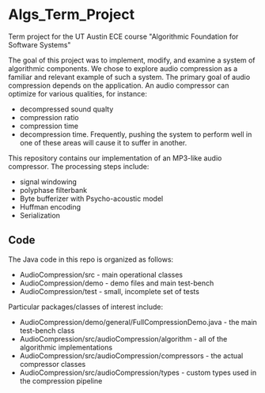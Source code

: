 # Algs_Term_Project
Term project for the UT Austin ECE course "Algorithmic Foundation for Software Systems"

The goal of this project was to implement, modify, and examine a system of algorithmic components. We chose to explore audio compression as a familiar and relevant example of such a system. The primary goal of audio compression depends on the application. An audio compressor can optimize for various qualities, for instance:
- decompressed sound qualty
- compression ratio
- compression time
- decompression time.
Frequently, pushing the system to perform well in one of these areas will cause it to suffer in another.

This repository contains our implementation of an MP3-like audio compressor. The processing steps include:
- signal windowing
- polyphase filterbank
- Byte bufferizer with Psycho-acoustic model
- Huffman encoding
- Serialization

## Code
The Java code in this repo is organized as follows:
- AudioCompression/src - main operational classes
- AudioCompression/demo - demo files and main test-bench
- AudioCompression/test - small, incomplete set of tests

Particular packages/classes of interest include:
- AudioCompression/demo/general/FullCompressionDemo.java - the main test-bench class
- AudioCompression/src/audioCompression/algorithm - all of the algorithmic implementations
- AudioCompression/src/audioCompression/compressors - the actual compressor classes
- AudioCompression/src/audioCompression/types - custom types used in the compression pipeline
